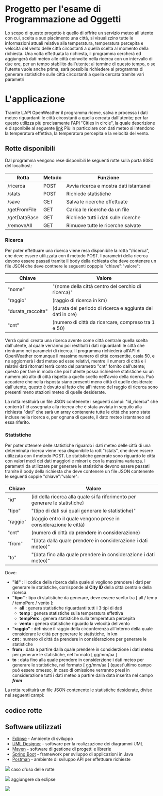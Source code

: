 # Progetto per l'esame di Programmazione ad Oggetti

Lo scopo di questo progetto è quello di offrire un servizio meteo all'utente con cui, scelta a suo piacimento una città, si visualizzino tutte le informazioni attuali relative alla temperatura, temperatura percepita e velocità del vento delle città circostanti a quella scelta al momento della richiesta.
Una volta effettuata la richiesta, il programma cercherà ed aggiungerà dati meteo alle città coinvolte nella ricerca con un intervallo di due ore, per un tempo stabilito dall'utente; al termine di questo tempo, o se l'utente vuole anche prima, sarà possibile richiedere al programma di generare statistiche sulle città circostanti a quella cercata tramite vari parametri


# L'applicazione

Tramite L'API OpenWeather il programma riceve, salva e processa i dati meteo riguardanti le città circostanti a quella cercata dall'utente; per far questo utilizza più precisamente l'API "Cities in circle", la quale descrizione è disponibile al seguente [link](https://openweathermap.org/current#cycle)
Più in particolare con dati meteo si intendono la temperatura effettiva, la temperatura percepita e la velocità del vento.


## Rotte disponibili

Dal programma vengono rese disponibili le seguenti rotte sulla porta 8080 del localhost:

| Rotta         |    Metodo    |        Funzione                        |
|---------------|--------------|----------------------------------------|
| /ricerca      | POST         | Avvia ricerca e mostra dati istantanei |
| /stats        | POST         | Richiede statistiche                   |
| /save         | GET          | Salva le ricerche effettuate           |
| /getFromFile  | GET          | Carica le ricerche da un file          |
| /getDataBase  | GET          | Richiede tutti i dati sulle ricerche   |
| /removeAll    | GET          | Rimuove tutte le ricerche salvate      |


### Ricerca 
Per poter effettuare una ricerca viene resa disponibile la rotta "/ricerca", che deve essere utilizzata con il metodo POST.
I parametri della ricerca devono essere passati tramite il body della richiesta che deve contenere un file JSON che deve contnere le seguenti copppie "chiave":"valore":

| Chiave                   | Valore                                                         |
|--------------------------|----------------------------------------------------------------|
| "nome"                   | "(nome della città centro del cerchio di ricerca)"             |
| "raggio"                 | (raggio di ricerca in km)                                      |
| "durata_raccolta"        | (durata del periodo di ricerca e aggiunta dei dati in ore)     |
| "cnt"                    | (numero di città da ricercare, compreso tra 1 e 50)            |


Verrà quindi creata una ricerca avente come città centrale quella scelta dall'utente, al quale verranno poi restituiti i dati riguardanti le città che rientramo nei parametri di ricerca.
Il programma richiederà all'API di OpenWeather comunque il massimo numero di città consentite, ossia 50, e ne aggiornerà i dati meteo ad esse relativi, mentre il numero di città e i relativi dati ritornati terrà conto del parametro "cnt" fornito dall'utente; questo per fare in modo che poi l'utente possa richiedere statistiche su un numero più alto di città rispetto a quello scelto nell'avvio della ricerca.
Può accadere che nella risposta siano presenti meno città di quelle desiderate dall'utente, questo è dovuto al fatto che all'interno del raggio di ricerca sono presenti meno stazioni meteo di quelle desiderate.

La rottà restituirà un file JSON contenente i seguenti campi:
"id_ricerca" che conterrà l'id assegnato alla ricerca che è stata avviata in seguito alla richiesta
"dati" che sarà un array contenente tutte le città che sono state incluse nella ricerca e, per ognuna di queste, il dato meteo istantaneo ad essa riferito.

### Statistiche
Per poter ottenere delle statistiche riguardo i dati meteo delle città di una determinata ricerca viene resa disponibile la rott "/stats", che deve essere utilizzata con il metodo POST.
Le statistiche generate sono riguardo le città con valori medi dei dati maggiori e minori e con la massima varianza. 
I parametri da utilizzare per generare le statistiche devono essere passati tramite il body della richiesta che deve contenere un file JSON contenente le seguenti coppie "chiave":"valore":

| Chiave              | Valore                                                                        |
|---------------------|-------------------------------------------------------------------------------|
| "id"                | (id della ricerca alla quale si fa riferimento per generare le statistiche)   |
| "tipo"              | "(tipo di dati sui quali generare le statistiche)"                            |
| "raggio"            | (raggio entro il quale vengono prese in considerazione le città)              |
| "cnt"               | (numero di città da prendere in considerazione)                               |
| "from"              | "(data dalla quale prendere in considerazione i dati meteo)"                  |
| "to"                | "(data fino alla quale prendere in considerazione i dati meteo)"              |

Dove:
* **"id"** : il codice della ricerca dalla quale si vogliono prendere i dati per generare le statistiche, corrisponde al **City ID** della città centrale della ricerca.
* **"tipo"** : tipo di statistiche da generare, deve essere scelto tra [ all / temp / tempPerc / vento ]:
  * **all** : genera statistiche riguardanti tutti i 3 tipi di dati
  * **temp** : genera statistiche sulla temperatura effettiva
  * **tempPerc** : genera statistiche sulla temperatura percepita
  * **vento** : genera statistiche riguardo la velocità del vento
 * **"raggio"** : definisce il raggio della circonferenza all'interno della quale considerare le città per generare le statistiche, in km
 * **cnt** : numero di città da prendere in considerazione per generare le statistiche
 * **from** : data a partire dalla quale prendere in considerzione i dati meteo per generare le statistiche, nel formato [ gg/mm/aa ]
 * **to** : data fino alla quale prendere in considerzione i dati meteo per generare le statistiche, nel formato [ gg/mm/aa ] (quest'ultimo campo può essere omesso, in caso di omissione verranno presi in considerazione tutti i dati meteo a partire dalla data inserita nel campo ***from***


La rotta restituirà un file JSON contenente le statistiche desiderate, divise nei seguenti campi:


  
  
## codice rotte
  
## Software utilizzati
* [Eclipse](https://www.eclipse.org/downloads/) - Ambiente di sviluppo
* [UML Designer](http://www.umldesigner.org/) - software per la realizzazione dei diagrammi UML
* [Maven](https://maven.apache.org/) - software di gestione di progetti e librerie
* [Spring Boot](https://spring.io/projects/spring-boot) - framework per sviluppo di applicazioni in Java
* [Postman](https://www.postman.com/) - ambiente di sviluppo API per effettuare richieste









<img src="/Users/luca/Desktop/OOP.jpg"> caso d'uso delle rotte 

<img src="diagclassi.jpg"> aggiungere da eclipse 

<img src="diagseq.jpg"> 
